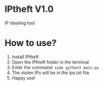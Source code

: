 # IPtheft V1.0
IP stealing tool 
# How to use?
1. Install IPtheft
2. Open the IPtheft folder in the terminal
3. Enter the command: ```sudo python3 main.py```
4. The stolen IPs will be in the ips.txt file
5. Happy use!
